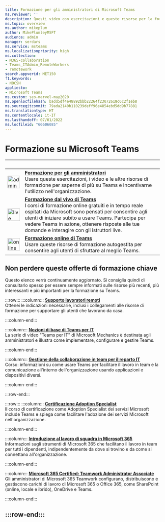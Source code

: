 ```yaml
---
title: Formazione per gli amministratori di Microsoft Teams
ms.reviewer: ''
description: Questi video con esercitazioni e queste risorse per la formazione con docente destinate a utenti finali e amministratori consentono di sfruttare al massimo Microsoft Teams nell'organizzazione.
ms.topic: overview
ms.author: mikeplum
author: MikePlumleyMSFT
audience: admin
manager: serdars
ms.service: msteams
ms.localizationpriority: high
ms.collection:
- M365-collaboration
- Teams_ITAdmin_RemoteWorkers
- remotework
search.appverid: MET150
f1.keywords:
- NOCSH
appliesto:
- Microsoft Teams
ms.custom: seo-marvel-may2020
ms.openlocfilehash: badd5df4e48892bbb22264f23072618c6c2f1eb8
ms.sourcegitcommit: 79ada2140b110239deff96e4854ebd5dd9b77881
ms.translationtype: HT
ms.contentlocale: it-IT
ms.lasthandoff: 07/01/2022
ms.locfileid: "66606085"
---
```

# <a name="microsoft-teams-training"></a>Formazione su Microsoft Teams

| &nbsp; | &nbsp; |
| ------------- | ------------- |
| <img src="/office/media/icons/walkthrough-map-teams.svg" width="40 px" height="40 px" alt="admin training"> | **[Formazione per gli amministratori](./itadmin-readiness.md)** </br> Usare queste esercitazioni, i video e le altre risorse di formazione per saperne di più su Teams e incentivarne l'utilizzo nell'organizzazione. 
| <img src="/office/media/icons/education-tutorial-teams.svg" width="40 px" height="40 px" alt="live training"> | **[Formazione dal vivo di Teams](./instructor-led-training-teams-landing-page.yml)** </br> I corsi di formazione online gratuiti e in tempo reale ospitati da Microsoft sono pensati per consentire agli utenti di iniziare subito a usare Teams. Partecipa per vedere Teams in azione, ottenere risposte alle tue domande e interagire con gli istruttori live. 
| <img src="/office/media/icons/user.svg" width="40 px" height="40 px" alt="online training" > | **[Formazione online di Teams](https://support.office.com/article/microsoft-teams-video-training-4f108e54-240b-4351-8084-b1089f0d21d7)** </br> Usare queste risorse di formazione autogestita per consentire agli utenti di sfruttare al meglio Teams. |

## <a name="dont-miss-these-key-training-offerings"></a>Non perdere queste offerte di formazione chiave

Questo elenco verrà continuamente aggiornato. Si consiglia quindi di consultarlo spesso per essere sempre informati sulle risorse più recenti, più interessanti e più importanti per la formazione su Teams.

:::row:::
   :::column:::
   **[Supporto lavoratori remoti](./support-remote-work-with-teams.md)** </br>
   Ottenei le indicazioni necessarie, inclusi i collegamenti alle risorse di formazione per supportare gli utenti che lavorano da casa.

   :::column-end:::

   :::column:::
   **[Nozioni di base di Teams per IT](https://aka.ms/MicrosoftTeamsforIT)** </br>
   La serie di video "Teams per IT" di Microsoft Mechanics è destinata agli amministratori e illustra come implementare, configurare e gestire Teams.

   :::column-end:::

   :::column:::
   **[Gestione della collaborazione in team per il reparto IT](/learn/paths/m365-manage-team-collaboration)** </br>
   Corso: informazioni su come usare Teams per facilitare il lavoro in team e la comunicazione all'interno dell'organizzazione usando applicazioni e dispositivi diversi.

   :::column-end:::

:::row-end:::

:::row:::
   :::column:::
   **[Certificazione Adoption Specialist](/learn/paths/m365-service-adoption/)** </br> Il corso di certificazione come Adoption Specialist dei servizi Microsoft include Teams e spiega come facilitare l'adozione dei servizi Microsoft nell'organizzazione.

   :::column-end:::

   :::column:::
   **[Introduzione al lavoro di squadra in Microsoft 365](/learn/modules/intro-to-teamwork-in-m365/index)** </br>
   Informazioni sugli strumenti di Microsoft 365 che facilitano il lavoro in team per tutti i dipendenti, indipendentemente da dove si trovino e da come si connettano all'organizzazione. 

   :::column-end:::

   :::column:::
   **[Microsoft 365 Certified: Teamwork Administrator Associate](https://www.microsoft.com/learning/m365-teamwork-administrator.aspx)** </br>
   Gli amministratori di Microsoft 365 Teamwork configurano, distribuiscono e gestiscono carichi di lavoro di Microsoft 365 o Office 365, come SharePoint (online, locale e ibrido), OneDrive e Teams. 

   :::column-end:::

:::row-end:::
---
